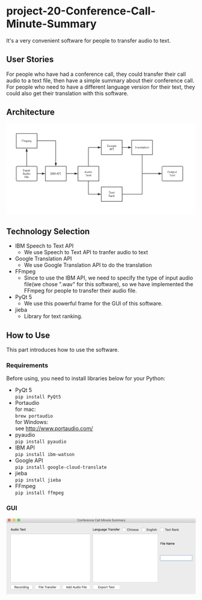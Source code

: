 # project-20-Conference-Call-Minute-Summary
It's a very convenient software for people to transfer audio to text.
## User Stories
For people who have had a conference call, they could transfer their call audio to a text file, then have a simple summary
about their conference call.
For people who need to have a different language version for their text, they could also get their translation with
 this software.
## Architecture
![](https://github.com/ec500-software-engineering/project-20-Conference-Call-Minute-Summary/raw/master/images/Architecture.png)
## Technology Selection
* IBM Speech to Text API
    * We use Speech to Text API to tranfer audio to text
* Google Translation API
    * We use Google Translation API to do the translation
* FFmpeg
    * Since to use the IBM API, we need to specify the type of input audio file(we chose ".wav" for this 
    software), so we have implemented the FFmpeg for people to transfer their audio file.
* PyQt 5
    * We use this powerful frame for the GUI of this software.
* jieba 
    * Library for text ranking.
## How to Use
This part introduces how to use the software.
### Requirements
Before using, you need to install libraries below for your Python:
* PyQt 5  
``pip install PyQt5``
* Portaudio  
for mac:  
``brew portaudio``  
for Windows:  
see http://www.portaudio.com/
* pyaudio  
``pip install pyaudio``
* IBM API  
``pip install ibm-watson``
* Google API  
``pip install google-cloud-translate``
* jieba  
``pip install jieba``
* FFmpeg  
``pip install ffmpeg``  
### GUI
![](https://github.com/ec500-software-engineering/project-20-Conference-Call-Minute-Summary/raw/master/images/GUI.png)





